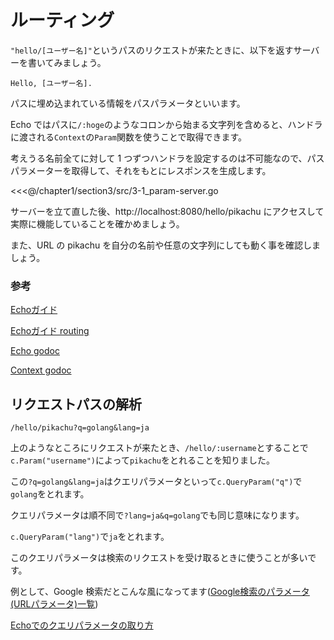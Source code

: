 # ルーティング

`"hello/[ユーザー名]"`というパスのリクエストが来たときに、以下を返すサーバーを書いてみましょう。

```
Hello, [ユーザー名].
```


パスに埋め込まれている情報をパスパラメータといいます。

Echo ではパスに`/:hoge`のようなコロンから始まる文字列を含めると、ハンドラに渡される`Context`の`Param`関数を使うことで取得できます。

考えうる名前全てに対して 1 つずつハンドラを設定するのは不可能なので、パスパラメーターを取得して、それをもとにレスポンスを生成します。

<<<@/chapter1/section3/src/3-1_param-server.go

サーバーを立て直した後、http://localhost:8080/hello/pikachu にアクセスして実際に機能していることを確かめましょう。

また、URL の pikachu を自分の名前や任意の文字列にしても動く事を確認しましょう。

### 参考
[Echoガイド](https://echo.labstack.com/guide)

[Echoガイド routing](https://echo.labstack.com/guide/routing)

[Echo godoc](https://pkg.go.dev/github.com/labstack/echo/v4)

[Context godoc](https://golang.org/pkg/context/)

## リクエストパスの解析
```
/hello/pikachu?q=golang&lang=ja
```

上のようなところにリクエストが来たとき、`/hello/:username`とすることで`c.Param("username")`によって`pikachu`をとれることを知りました。

この`?q=golang&lang=ja`はクエリパラメータといって`c.QueryParam("q")`で`golang`をとれます。

クエリパラメータは順不同で`?lang=ja&q=golang`でも同じ意味になります。

`c.QueryParam("lang")`で`ja`をとれます。

このクエリパラメータは検索のリクエストを受け取るときに使うことが多いです。

例として、Google 検索だとこんな風になってます([Google検索のパラメータ(URLパラメータ)一覧](http://www13.plala.or.jp/bigdata/google.html))

[Echoでのクエリパラメータの取り方](https://echo.labstack.com/guide/request#query-parameters-1)
